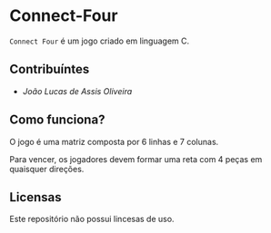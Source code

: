 # Connect-Four

`Connect Four` é um jogo criado em linguagem C.

## Contribuíntes

* *João Lucas de Assis Oliveira*

## Como funciona?

O jogo é uma matriz composta por 6 linhas e 7 colunas.

Para vencer, os jogadores devem formar uma reta com 4 peças em quaisquer direções.

## Licensas

Este repositório não possui lincesas de uso.